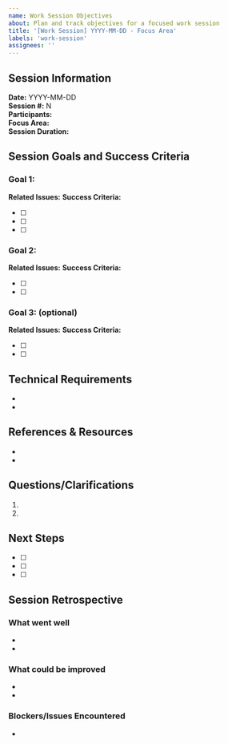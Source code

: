 ```yaml
---
name: Work Session Objectives
about: Plan and track objectives for a focused work session
title: '[Work Session] YYYY-MM-DD - Focus Area'
labels: 'work-session'
assignees: ''
---
```


## Session Information
**Date:** YYYY-MM-DD  
**Session #:** N  
**Participants:** <!-- List participants -->  
**Focus Area:** <!-- Brief description of focus area -->  
**Session Duration:** <!-- Planned duration in hours -->  

## Session Goals and Success Criteria
<!-- Each goal should be linked to GitHub issues and have clear success criteria -->

### Goal 1: <!-- Goal title -->
**Related Issues:** <!-- Link to related issues, e.g. #123, or N/A -->
**Success Criteria:**
- [ ] <!-- Criterion 1 -->
- [ ] <!-- Criterion 2 -->
- [ ] <!-- Criterion 3 -->

### Goal 2: <!-- Goal title -->
**Related Issues:** <!-- Link to related issues, e.g. #123, or N/A -->
**Success Criteria:**
- [ ] <!-- Criterion 1 -->
- [ ] <!-- Criterion 2 -->

### Goal 3: <!-- Goal title --> (optional)
**Related Issues:** <!-- Link to related issues, e.g. #123, or N/A -->
**Success Criteria:**
- [ ] <!-- Criterion 1 -->
- [ ] <!-- Criterion 2 -->

## Technical Requirements
<!-- What technical considerations should be kept in mind? -->
- <!-- Requirement 1 -->
- <!-- Requirement 2 -->

## References & Resources
<!-- Links to relevant documentation, code, or other resources -->
- <!-- Link 1 -->
- <!-- Link 2 -->

## Questions/Clarifications
<!-- List any questions or clarifications needed -->
1. <!-- Question 1 -->
2. <!-- Question 2 -->

## Next Steps
<!-- What should be done after this session? -->
- [ ] <!-- Next step 1 -->
- [ ] <!-- Next step 2 -->
- [ ] <!-- Next step 3 -->

## Session Retrospective
<!-- To be filled at the end of the session -->

### What went well
- <!-- Point 1 -->
- <!-- Point 2 -->

### What could be improved
- <!-- Point 1 -->
- <!-- Point 2 -->

### Blockers/Issues Encountered
- <!-- Issue 1 or "None" -->